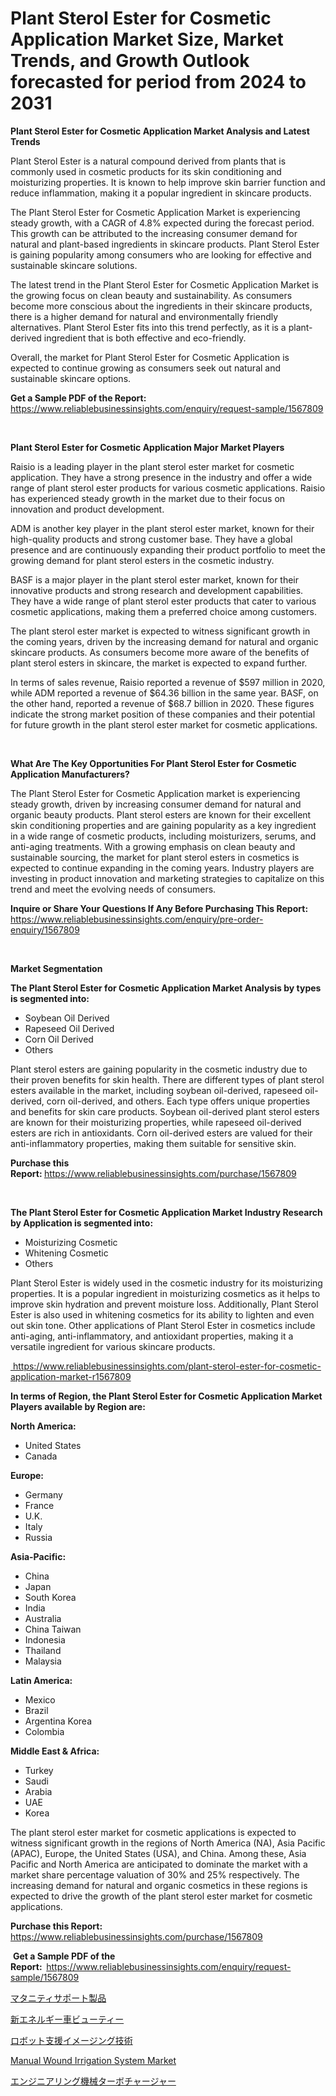 <p><h1>Plant Sterol Ester for Cosmetic Application Market Size, Market Trends, and Growth Outlook forecasted for period from 2024 to 2031</h1></p><p><strong>Plant Sterol Ester for Cosmetic Application Market Analysis and Latest Trends</strong></p>
<p><p>Plant Sterol Ester is a natural compound derived from plants that is commonly used in cosmetic products for its skin conditioning and moisturizing properties. It is known to help improve skin barrier function and reduce inflammation, making it a popular ingredient in skincare products.</p><p>The Plant Sterol Ester for Cosmetic Application Market is experiencing steady growth, with a CAGR of 4.8% expected during the forecast period. This growth can be attributed to the increasing consumer demand for natural and plant-based ingredients in skincare products. Plant Sterol Ester is gaining popularity among consumers who are looking for effective and sustainable skincare solutions.</p><p>The latest trend in the Plant Sterol Ester for Cosmetic Application Market is the growing focus on clean beauty and sustainability. As consumers become more conscious about the ingredients in their skincare products, there is a higher demand for natural and environmentally friendly alternatives. Plant Sterol Ester fits into this trend perfectly, as it is a plant-derived ingredient that is both effective and eco-friendly.</p><p>Overall, the market for Plant Sterol Ester for Cosmetic Application is expected to continue growing as consumers seek out natural and sustainable skincare options.</p></p>
<p><strong>Get a Sample PDF of the Report:&nbsp;</strong> <a href="https://www.reliablebusinessinsights.com/enquiry/request-sample/1567809">https://www.reliablebusinessinsights.com/enquiry/request-sample/1567809</a></p>
<p>&nbsp;</p>
<p><strong>Plant Sterol Ester for Cosmetic Application Major Market Players</strong></p>
<p><p>Raisio is a leading player in the plant sterol ester market for cosmetic application. They have a strong presence in the industry and offer a wide range of plant sterol ester products for various cosmetic applications. Raisio has experienced steady growth in the market due to their focus on innovation and product development.</p><p>ADM is another key player in the plant sterol ester market, known for their high-quality products and strong customer base. They have a global presence and are continuously expanding their product portfolio to meet the growing demand for plant sterol esters in the cosmetic industry.</p><p>BASF is a major player in the plant sterol ester market, known for their innovative products and strong research and development capabilities. They have a wide range of plant sterol ester products that cater to various cosmetic applications, making them a preferred choice among customers.</p><p>The plant sterol ester market is expected to witness significant growth in the coming years, driven by the increasing demand for natural and organic skincare products. As consumers become more aware of the benefits of plant sterol esters in skincare, the market is expected to expand further.</p><p>In terms of sales revenue, Raisio reported a revenue of $597 million in 2020, while ADM reported a revenue of $64.36 billion in the same year. BASF, on the other hand, reported a revenue of $68.7 billion in 2020. These figures indicate the strong market position of these companies and their potential for future growth in the plant sterol ester market for cosmetic applications.</p></p>
<p>&nbsp;</p>
<p><strong>What Are The Key Opportunities For Plant Sterol Ester for Cosmetic Application Manufacturers?</strong></p>
<p><p>The Plant Sterol Ester for Cosmetic Application market is experiencing steady growth, driven by increasing consumer demand for natural and organic beauty products. Plant sterol esters are known for their excellent skin conditioning properties and are gaining popularity as a key ingredient in a wide range of cosmetic products, including moisturizers, serums, and anti-aging treatments. With a growing emphasis on clean beauty and sustainable sourcing, the market for plant sterol esters in cosmetics is expected to continue expanding in the coming years. Industry players are investing in product innovation and marketing strategies to capitalize on this trend and meet the evolving needs of consumers.</p></p>
<p><strong>Inquire or Share Your Questions If Any Before Purchasing This Report:</strong> <a href="https://www.reliablebusinessinsights.com/enquiry/pre-order-enquiry/1567809">https://www.reliablebusinessinsights.com/enquiry/pre-order-enquiry/1567809</a></p>
<p>&nbsp;</p>
<p><strong>Market Segmentation</strong></p>
<p><strong>The Plant Sterol Ester for Cosmetic Application Market Analysis by types is segmented into:</strong></p>
<p><ul><li>Soybean Oil Derived</li><li>Rapeseed Oil Derived</li><li>Corn Oil Derived</li><li>Others</li></ul></p>
<p><p>Plant sterol esters are gaining popularity in the cosmetic industry due to their proven benefits for skin health. There are different types of plant sterol esters available in the market, including soybean oil-derived, rapeseed oil-derived, corn oil-derived, and others. Each type offers unique properties and benefits for skin care products. Soybean oil-derived plant sterol esters are known for their moisturizing properties, while rapeseed oil-derived esters are rich in antioxidants. Corn oil-derived esters are valued for their anti-inflammatory properties, making them suitable for sensitive skin.</p></p>
<p><strong>Purchase this Report:&nbsp;</strong><a href="https://www.reliablebusinessinsights.com/purchase/1567809">https://www.reliablebusinessinsights.com/purchase/1567809</a></p>
<p>&nbsp;</p>
<p><strong>The Plant Sterol Ester for Cosmetic Application Market Industry Research by Application is segmented into:</strong></p>
<p><ul><li>Moisturizing Cosmetic</li><li>Whitening Cosmetic</li><li>Others</li></ul></p>
<p><p>Plant Sterol Ester is widely used in the cosmetic industry for its moisturizing properties. It is a popular ingredient in moisturizing cosmetics as it helps to improve skin hydration and prevent moisture loss. Additionally, Plant Sterol Ester is also used in whitening cosmetics for its ability to lighten and even out skin tone. Other applications of Plant Sterol Ester in cosmetics include anti-aging, anti-inflammatory, and antioxidant properties, making it a versatile ingredient for various skincare products.</p></p>
<p><a href="https://www.reliablebusinessinsights.com/plant-sterol-ester-for-cosmetic-application-market-r1567809">&nbsp;https://www.reliablebusinessinsights.com/plant-sterol-ester-for-cosmetic-application-market-r1567809</a></p>
<p><strong>In terms of Region, the Plant Sterol Ester for Cosmetic Application Market Players available by Region are:</strong></p>
<p>
    <p> <strong> North America: </strong>
        <ul>
            <li>United States</li>
            <li>Canada</li>
        </ul>
        </p> 
    <p> <strong> Europe: </strong>
        <ul>
            <li>Germany</li>
            <li>France</li>
            <li>U.K.</li>
            <li>Italy</li>
            <li>Russia</li>
        </ul>
        </p> 
    <p> <strong> Asia-Pacific: </strong>
        <ul>
            <li>China</li>
            <li>Japan</li>
            <li>South Korea</li>
            <li>India</li>
            <li>Australia</li>
            <li>China Taiwan</li>
            <li>Indonesia</li>
            <li>Thailand</li>
            <li>Malaysia</li>
        </ul>
        </p> 
    <p> <strong> Latin America: </strong>
        <ul>
            <li>Mexico</li>
            <li>Brazil</li>
            <li>Argentina Korea</li>
            <li>Colombia</li>
        </ul>
        </p> 
    <p> <strong> Middle East & Africa: </strong>
        <ul>
            <li>Turkey</li>
            <li>Saudi</li>
            <li>Arabia</li>
            <li>UAE</li>
            <li>Korea</li>
        </ul>
    </p>
    </p>
<p><p>The plant sterol ester market for cosmetic applications is expected to witness significant growth in the regions of North America (NA), Asia Pacific (APAC), Europe, the United States (USA), and China. Among these, Asia Pacific and North America are anticipated to dominate the market with a market share percentage valuation of 30% and 25% respectively. The increasing demand for natural and organic cosmetics in these regions is expected to drive the growth of the plant sterol ester market for cosmetic applications.</p></p>
<p><strong>Purchase this Report: </strong><a href="https://www.reliablebusinessinsights.com/purchase/1567809">https://www.reliablebusinessinsights.com/purchase/1567809</a></p>
<p>&nbsp;<strong>Get a Sample PDF of the Report:&nbsp;&nbsp;</strong><a href="https://www.reliablebusinessinsights.com/enquiry/request-sample/1567809">https://www.reliablebusinessinsights.com/enquiry/request-sample/1567809</a></p>
<p><strong></strong></p>
<p><p><a href="https://github.com/DayanaRunolfsdottir/Market-Research-Report-List-1/blob/main/317208691435.md">マタニティサポート製品</a></p><p><a href="https://medium.com/@lorrainethompson10/%E6%96%B0%E3%82%A8%E3%83%8D%E3%83%AB%E3%82%AE%E3%83%BC%E8%BB%8A%E4%B8%A1%E3%83%93%E3%83%A5%E3%83%BC%E3%83%86%E3%82%A3%E3%83%BC%E3%83%9E%E3%83%BC%E3%82%B1%E3%83%83%E3%83%88-%E5%B8%82%E5%A0%B4cagr-%E5%B8%82%E5%A0%B4%E5%8B%95%E5%90%91-%E3%81%8A%E3%82%88%E3%81%B3%E6%88%90%E9%95%B7%E6%88%A6%E7%95%A5%E3%81%AB%E9%96%A2%E3%81%99%E3%82%8B%E6%B4%9E%E5%AF%9F-f766c9621ff0">新エネルギー車ビューティー</a></p><p><a href="https://github.com/pepo3k/Market-Research-Report-List-1/blob/main/818502391976.md">ロボット支援イメージング技術</a></p><p><a href="https://www.linkedin.com/pulse/manual-wound-irrigation-system-market-challenges-opportunities-cdgke">Manual Wound Irrigation System Market</a></p><p><a href="https://medium.com/@elishelacruz56456/%E5%B7%A5%E5%AD%A6%E6%A9%9F%E6%A2%B0%E3%82%BF%E3%83%BC%E3%83%9C%E3%83%81%E3%83%A3%E3%83%BC%E3%82%B8%E3%83%A3%E3%83%BC%E3%83%9E%E3%83%BC%E3%82%B1%E3%83%83%E3%83%88%E3%81%AF-%E5%B8%82%E5%A0%B4%E3%82%B7%E3%82%A7%E3%82%A2-%E5%B8%82%E5%A0%B4%E3%83%88%E3%83%AC%E3%83%B3%E3%83%89-%E5%B8%82%E5%A0%B4%E6%88%90%E9%95%B7%E3%81%AB%E9%96%A2%E3%81%99%E3%82%8B%E6%83%85%E5%A0%B1%E3%82%92%E6%8F%90%E4%BE%9B%E3%81%97%E3%81%BE%E3%81%99-59253fae514a">エンジニアリング機械ターボチャージャー</a></p></p>